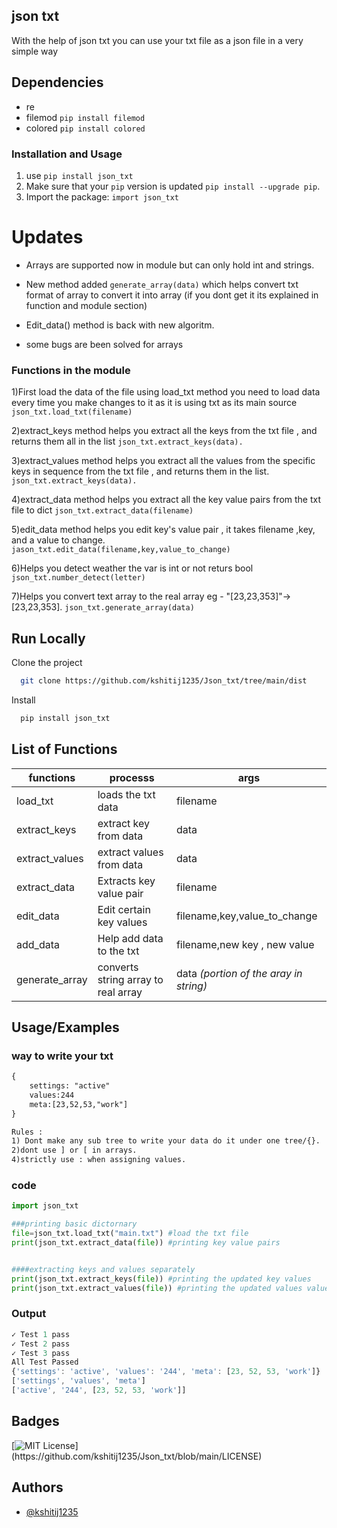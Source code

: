 ## json txt

With the help of json txt you can use your txt file as a json file in a very simple way

## Dependencies 
- re
- filemod `pip install filemod` 
- colored `pip install colored`

### Installation and Usage

1. use `pip install json_txt`
2. Make sure that your `pip` version is updated `pip install --upgrade pip`. 
3. Import the package: ``import json_txt``

# Updates

- Arrays are supported now in module but can only hold int and strings.
- New method added `generate_array(data)` which helps convert txt format of array to convert it into array 
(if you dont get it its explained in function and module section)

- Edit_data() method is back with new algoritm.
- some bugs are been solved for arrays 

### Functions in the module 

1)First load the data of the file using load_txt method you need to load 
data every time you make changes to it as it is using txt as its main source
`json_txt.load_txt(filename)`

2)extract_keys method helps you extract all the keys from the txt file , and returns them all in the list
`json_txt.extract_keys(data).`

3)extract_values method helps you extract all the values from the specific keys in sequence from the txt file , and returns them in the list.
`json_txt.extract_keys(data).`

4)extract_data method helps you extract all the key value pairs from the txt file to dict
`json_txt.extract_data(filename)`

5)edit_data method helps you edit key's value pair , it takes filename ,key, and a value to change.
`jason_txt.edit_data(filename,key,value_to_change)` 

6)Helps you detect weather the var is int or not returs bool
`json_txt.number_detect(letter)`

7)Helps you convert text array to the real array
eg - 
"[23,23,353]"-> [23,23,353]. 
`json_txt.generate_array(data)`




## Run Locally

Clone the project

```bash
  git clone https://github.com/kshitij1235/Json_txt/tree/main/dist
```

Install

```bash
  pip install json_txt
```

## List of Functions

| functions | processs| args|
| ----------|---------|-----|
|load_txt|loads the txt data|filename|
|extract_keys|extract key from data|data|
|extract_values|extract values from data|data|
|extract_data|Extracts key value pair|filename|
|edit_data|Edit certain key values|filename,key,value_to_change|
|add_data|Help add data to the txt| filename,new key , new value|
|generate_array|converts string array to real array |data *(portion of the aray in string)*|

## Usage/Examples

### way to write your txt

```txt
{
    settings: "active"
    values:244
    meta:[23,52,53,"work"]
}

Rules : 
1) Dont make any sub tree to write your data do it under one tree/{}.
2)dont use ] or [ in arrays.
4)strictly use : when assigning values.
```

### code

```python
import json_txt

###printing basic dictornary 
file=json_txt.load_txt("main.txt") #load the txt file
print(json_txt.extract_data(file)) #printing key value pairs


####extracting keys and values separately
print(json_txt.extract_keys(file)) #printing the updated key values
print(json_txt.extract_values(file)) #printing the updated values values

```


### Output

```javascript
✓ Test 1 pass
✓ Test 2 pass
✓ Test 3 pass
All Test Passed
{'settings': 'active', 'values': '244', 'meta': [23, 52, 53, 'work']}
['settings', 'values', 'meta']
['active', '244', [23, 52, 53, 'work']]
```

## Badges


[![MIT License](https://img.shields.io/apm/l/atomic-design-ui.svg?)](https://github.com/kshitij1235/Json_txt/blob/main/LICENSE)

  
## Authors

- [@kshitij1235](https://github.com/kshitij1235)

  
